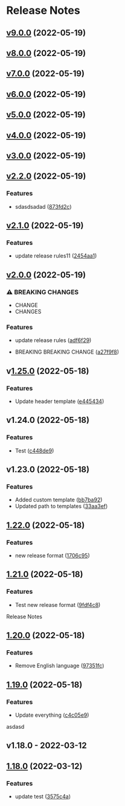 # Release Notes

## [v9.0.0](https://github.com/jobverplanke/actions-test/compare/v8.0.0...v9.0.0) (2022-05-19)

## [v8.0.0](https://github.com/jobverplanke/actions-test/compare/v7.0.0...v8.0.0) (2022-05-19)

## [v7.0.0](https://github.com/jobverplanke/actions-test/compare/v6.0.0...v7.0.0) (2022-05-19)

## [v6.0.0](https://github.com/jobverplanke/actions-test/compare/v5.0.0...v6.0.0) (2022-05-19)

## [v5.0.0](https://github.com/jobverplanke/actions-test/compare/v4.0.0...v5.0.0) (2022-05-19)

## [v4.0.0](https://github.com/jobverplanke/actions-test/compare/v3.0.0...v4.0.0) (2022-05-19)

## [v3.0.0](https://github.com/jobverplanke/actions-test/compare/v2.2.0...v3.0.0) (2022-05-19)

## [v2.2.0](https://github.com/jobverplanke/actions-test/compare/v2.1.0...v2.2.0) (2022-05-19)


### Features

* sdasdsadad ([873fd2c](https://github.com/jobverplanke/actions-test/commit/873fd2c3249fb733c4a3cf03c9e896866dc583ce))

## [v2.1.0]() (2022-05-19)


### Features

* update release rules11 ([2454aa1](https://github.com/jobverplanke/actions-test/commit/2454aa1066dfbd87a078b9f2ade7a9a3d9096e65))

## [v2.0.0]() (2022-05-19)


### ⚠ BREAKING CHANGES

* CHANGE
* CHANGES

### Features

* update release rules ([adf6f29](https://github.com/jobverplanke/actions-test/commit/adf6f29ba501cfd5d4a0c7dacef6607a348c4240))


* BREAKING BREAKING CHANGE ([a27f9f8](https://github.com/jobverplanke/actions-test/commit/a27f9f84ff89c8dcb9080fc313a8811545017bbb))

## v[1.25.0]() (2022-05-18)


### Features

* Update header template ([e445434](https://github.com/jobverplanke/actions-test/commit/e445434c745e3bfb9d87318008784cf6fc7c0920))

## v1.24.0 (2022-05-18)

### Features

* Test ([c448de9](https://github.com/jobverplanke/actions-test/commit/c448de9d76b3762dc3f81cbd17664e1bc6d87c77))

## v1.23.0 (2022-05-18)

### Features

* Added custom template ([bb7ba92](https://github.com/jobverplanke/actions-test/commit/bb7ba92d8166a1e994f8504348ae8ab6f44bc469))
* Updated path to templates ([33aa3ef](https://github.com/jobverplanke/actions-test/commit/33aa3ef5e68a0b1e4f293aed7294da1f972b3f65))

## [1.22.0](https://github.com/jobverplanke/actions-test/compare/v1.21.0...v1.22.0) (2022-05-18)


### Features

* new release format ([1706c95](https://github.com/jobverplanke/actions-test/commit/1706c954e1b2a011e53b6c8e14b69c50ab8835be))

## [1.21.0](https://github.com/jobverplanke/actions-test/compare/v1.20.0...v1.21.0) (2022-05-18)


### Features

* Test new release format ([9fdf4c8](https://github.com/jobverplanke/actions-test/commit/9fdf4c88f0d24cfe78a06120e2ac02cebf67aa96))

Release Notes

## [1.20.0](https://github.com/jobverplanke/actions-test/compare/v1.19.0...v1.20.0) (2022-05-18)


### Features

* Remove English language ([97351fc](https://github.com/jobverplanke/actions-test/commit/97351fce0f850e78ac421054a41102faf196c71d))

## [1.19.0](https://github.com/jobverplanke/actions-test/compare/v1.18.0...v1.19.0) (2022-05-18)


### Features

* Update everything ([c4c05e9](https://github.com/jobverplanke/actions-test/commit/c4c05e9a7edccd5bbf4f6782ca98be93e4885e78))

asdasd

## v1.18.0 - 2022-03-12

## [1.18.0](https://github.com/jobverplanke/actions-test/compare/v1.17.0...v1.18.0) (2022-03-12)

### Features

- update test ([3575c4a](https://github.com/jobverplanke/actions-test/commit/3575c4a11dd286c891fc4a44b52fc0b48f8ecab5))
